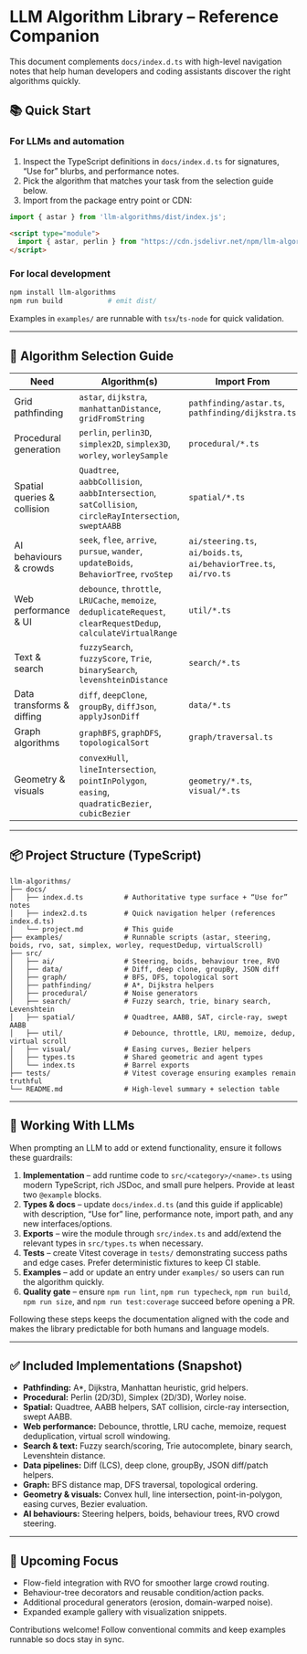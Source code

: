 # LLM Algorithm Library – Reference Companion

This document complements `docs/index.d.ts` with high-level navigation notes that help human developers and coding assistants discover the right algorithms quickly.

## 📚 Quick Start

### For LLMs and automation
1. Inspect the TypeScript definitions in `docs/index.d.ts` for signatures, “Use for” blurbs, and performance notes.
2. Pick the algorithm that matches your task from the selection guide below.
3. Import from the package entry point or CDN:

```ts
import { astar } from 'llm-algorithms/dist/index.js';
```

```html
<script type="module">
  import { astar, perlin } from "https://cdn.jsdelivr.net/npm/llm-algorithms/dist/index.js";
</script>
```

### For local development

```bash
npm install llm-algorithms
npm run build           # emit dist/
```

Examples in `examples/` are runnable with `tsx`/`ts-node` for quick validation.

---

## 🎯 Algorithm Selection Guide

| Need | Algorithm(s) | Import From | Example |
| ---- | ------------ | ----------- | ------- |
| Grid pathfinding | `astar`, `dijkstra`, `manhattanDistance`, `gridFromString` | `pathfinding/astar.ts`, `pathfinding/dijkstra.ts` | `examples/astar.ts` |
| Procedural generation | `perlin`, `perlin3D`, `simplex2D`, `simplex3D`, `worley`, `worleySample` | `procedural/*.ts` | `examples/simplex.ts`, `examples/worley.ts` |
| Spatial queries & collision | `Quadtree`, `aabbCollision`, `aabbIntersection`, `satCollision`, `circleRayIntersection`, `sweptAABB` | `spatial/*.ts` | `examples/sat.ts` |
| AI behaviours & crowds | `seek`, `flee`, `arrive`, `pursue`, `wander`, `updateBoids`, `BehaviorTree`, `rvoStep` | `ai/steering.ts`, `ai/boids.ts`, `ai/behaviorTree.ts`, `ai/rvo.ts` | `examples/steering.ts`, `examples/boids.ts`, `examples/rvo.ts` |
| Web performance & UI | `debounce`, `throttle`, `LRUCache`, `memoize`, `deduplicateRequest`, `clearRequestDedup`, `calculateVirtualRange` | `util/*.ts` | `examples/requestDedup.ts`, `examples/virtualScroll.ts` |
| Text & search | `fuzzySearch`, `fuzzyScore`, `Trie`, `binarySearch`, `levenshteinDistance` | `search/*.ts` | `tests/search.test.ts` |
| Data transforms & diffing | `diff`, `deepClone`, `groupBy`, `diffJson`, `applyJsonDiff` | `data/*.ts` | `tests/jsonDiff.test.ts` |
| Graph algorithms | `graphBFS`, `graphDFS`, `topologicalSort` | `graph/traversal.ts` | `tests/graph.test.ts` |
| Geometry & visuals | `convexHull`, `lineIntersection`, `pointInPolygon`, `easing`, `quadraticBezier`, `cubicBezier` | `geometry/*.ts`, `visual/*.ts` | `tests/geometry.test.ts`, `tests/visual.test.ts` |

---

## 📦 Project Structure (TypeScript)

```
llm-algorithms/
├── docs/
│   ├── index.d.ts          # Authoritative type surface + “Use for” notes
│   ├── index2.d.ts         # Quick navigation helper (references index.d.ts)
│   └── project.md          # This guide
├── examples/               # Runnable scripts (astar, steering, boids, rvo, sat, simplex, worley, requestDedup, virtualScroll)
├── src/
│   ├── ai/                 # Steering, boids, behaviour tree, RVO
│   ├── data/               # Diff, deep clone, groupBy, JSON diff
│   ├── graph/              # BFS, DFS, topological sort
│   ├── pathfinding/        # A*, Dijkstra helpers
│   ├── procedural/         # Noise generators
│   ├── search/             # Fuzzy search, trie, binary search, Levenshtein
│   ├── spatial/            # Quadtree, AABB, SAT, circle-ray, swept AABB
│   ├── util/               # Debounce, throttle, LRU, memoize, dedup, virtual scroll
│   ├── visual/             # Easing curves, Bezier helpers
│   ├── types.ts            # Shared geometric and agent types
│   └── index.ts            # Barrel exports
├── tests/                  # Vitest coverage ensuring examples remain truthful
└── README.md               # High-level summary + selection table
```

---

## 🧠 Working With LLMs

When prompting an LLM to add or extend functionality, ensure it follows these guardrails:

1. **Implementation** – add runtime code to `src/<category>/<name>.ts` using modern TypeScript, rich JSDoc, and small pure helpers. Provide at least two `@example` blocks.
2. **Types & docs** – update `docs/index.d.ts` (and this guide if applicable) with description, “Use for” line, performance note, import path, and any new interfaces/options.
3. **Exports** – wire the module through `src/index.ts` and add/extend the relevant types in `src/types.ts` when necessary.
4. **Tests** – create Vitest coverage in `tests/` demonstrating success paths and edge cases. Prefer deterministic fixtures to keep CI stable.
5. **Examples** – add or update an entry under `examples/` so users can run the algorithm quickly.
6. **Quality gate** – ensure `npm run lint`, `npm run typecheck`, `npm run build`, `npm run size`, and `npm run test:coverage` succeed before opening a PR.

Following these steps keeps the documentation aligned with the code and makes the library predictable for both humans and language models.

---

## ✅ Included Implementations (Snapshot)

- **Pathfinding:** A*, Dijkstra, Manhattan heuristic, grid helpers.
- **Procedural:** Perlin (2D/3D), Simplex (2D/3D), Worley noise.
- **Spatial:** Quadtree, AABB helpers, SAT collision, circle-ray intersection, swept AABB.
- **Web performance:** Debounce, throttle, LRU cache, memoize, request deduplication, virtual scroll windowing.
- **Search & text:** Fuzzy search/scoring, Trie autocomplete, binary search, Levenshtein distance.
- **Data pipelines:** Diff (LCS), deep clone, groupBy, JSON diff/patch helpers.
- **Graph:** BFS distance map, DFS traversal, topological ordering.
- **Geometry & visuals:** Convex hull, line intersection, point-in-polygon, easing curves, Bezier evaluation.
- **AI behaviours:** Steering helpers, boids, behaviour trees, RVO crowd steering.

---

## 🔭 Upcoming Focus

- Flow-field integration with RVO for smoother large crowd routing.
- Behaviour-tree decorators and reusable condition/action packs.
- Additional procedural generators (erosion, domain-warped noise).
- Expanded example gallery with visualization snippets.

Contributions welcome! Follow conventional commits and keep examples runnable so docs stay in sync.
